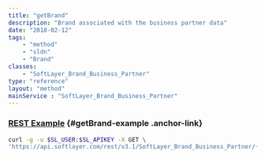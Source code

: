 ```yaml
---
title: "getBrand"
description: "Brand associated with the business partner data"
date: "2018-02-12"
tags:
    - "method"
    - "sldn"
    - "Brand"
classes:
    - "SoftLayer_Brand_Business_Partner"
type: "reference"
layout: "method"
mainService : "SoftLayer_Brand_Business_Partner"
---
```


### [REST Example](#getBrand-example) <a href="/article/rest/"><i class="fas fa-question"></i></a> {#getBrand-example .anchor-link} 
```bash
curl -g -u $SL_USER:$SL_APIKEY -X GET \
'https://api.softlayer.com/rest/v3.1/SoftLayer_Brand_Business_Partner/{SoftLayer_Brand_Business_PartnerID}/getBrand'
```
